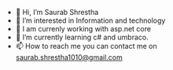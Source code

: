 - 👋 Hi, I’m Saurab Shrestha
- 👀 I’m interested in Information and technology
- 👀 I am currenly working with asp.net core
- 🌱 I’m currently learning c# and umbraco.
- 📫 How to reach me you can contact me on saurab.shrestha1010@gmail.com

<!---
Saurab-1010/Saurab-1010 is a ✨ special ✨ repository because its `README.md` (this file) appears on your GitHub profile.
You can click the Preview link to take a look at your changes.
--->
